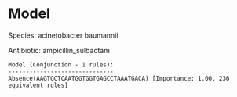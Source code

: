 
# Model

Species: acinetobacter baumannii

Antibiotic: ampicillin_sulbactam

```
Model (Conjunction - 1 rules):
------------------------------
Absence(AAGTGCTCAATGGTGGTGAGCCTAAATGACA) [Importance: 1.00, 236 equivalent rules]

```

